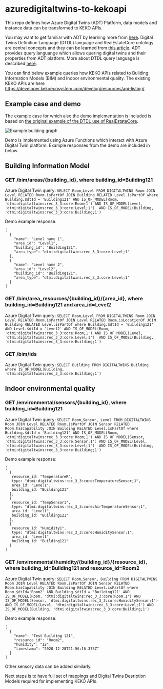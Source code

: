 # azuredigitaltwins-to-kekoapi

This repo defines how Azure Digital Twins (ADT) Platform, data models and instance data can be transformed to KEKO APIs. 

You may want to get familiar with ADT by learning more from [here](https://docs.microsoft.com/en-us/azure/digital-twins/overview). Digital Twins Definition Language (DTDL) language and RealEstateCore ontology are central concepts and they can be learned from [this article](https://github.com/Azure/opendigitaltwins-building). ADT provides query languange which allows quering digital twins and their properties from ADT platform. More about DTDL query language is described [here](https://docs.microsoft.com/en-us/azure/digital-twins/concepts-query-language). 

You can find below example queries how KEKO APIs related to Building Information Models (BIM) and Indoor environmental quality. The existing KEKO APIs are here  https://developer.kekoecosystem.com/develop/resources/api-listing/ 

## Example case and demo

The example case for which also the demo implementation is included is based on [the original example of the DTDL use of RealEstateCore](https://github.com/Azure/opendigitaltwins-building#using-realestatecore-ontology).

![Example building graph](https://drive.google.com/uc?export=view&id=1eeNp_BzVsgpMcYXhRVNfAB-aO3piO4pC)

Demo is implemented using Azure Functions which interact with Azure Digital Twin platform. Example responses from the demo are included in below.

## Building Information Model

### GET /bim/areas/{building_id}, where building_id=Building121

Azure Digital Twin query:
`SELECT Room,Level FROM DIGITALTWINS Room JOIN Level RELATED Room.isPartOf JOIN Building RELATED Level.isPartOf where Building.$dtId = 'Building121' AND IS_OF_MODEL(Room, 'dtmi:digitaltwins:rec_3_3:core:Room;1') AND IS_OF_MODEL(Level, 'dtmi:digitaltwins:rec_3_3:core:Level;1')  AND IS_OF_MODEL(Building, 'dtmi:digitaltwins:rec_3_3:core:Building;1')`

Demo example response:
```
[
  {
    "name": "Level name 1",
    "area_id": "Level1",
    "building_id": "Building121",
    "area_type": "dtmi:digitaltwins:rec_3_3:core:Level;1"
  },
  {
    "name": "Level name 2",
    "area_id": "Level2",
    "building_id": "Building121",
    "area_type": "dtmi:digitaltwins:rec_3_3:core:Level;1"
  }
]
```

### GET /bim/area_resources/{building_id}/{area_id}, where building_id=Building121 and area_id=Level2

Azure Digital Twin query:
`SELECT Room,Level FROM DIGITALTWINS Room JOIN Level RELATED Room.isPartOf JOIN Level RELATED Room.isLocationOf JOIN Building RELATED Level.isPartOf where Building.$dtId = 'Building121' AND Level.$dtId = 'Level2' AND IS_OF_MODEL(Room, 'dtmi:digitaltwins:rec_3_3:core:Room;1') AND IS_OF_MODEL(Level, 'dtmi:digitaltwins:rec_3_3:core:Level;1')  AND IS_OF_MODEL(Building, 'dtmi:digitaltwins:rec_3_3:core:Building;1')`

### GET /bim/ids

Azure Digital Twin query:
`SELECT Building FROM DIGITALTWINS Building where IS_OF_MODEL(Building, 'dtmi:digitaltwins:rec_3_3:core:Building;1')`

## Indoor environmental quality

### GET /environmental/sensors/{building_id}, where building_id=Building121

Azure Digital Twin query:
`SELECT Room,Sensor, Level FROM DIGITALTWINS Room JOIN Level RELATED Room.isPartOf JOIN Sensor RELATED Room.hasCapability JOIN Building RELATED Level.isPartOf where Building.$dtId = 'Building121' AND IS_OF_MODEL(Room, 'dtmi:digitaltwins:rec_3_3:core:Room;1') AND IS_OF_MODEL(Sensor, 'dtmi:digitaltwins:rec_3_3:core:Sensor;1') AND IS_OF_MODEL(Level, 'dtmi:digitaltwins:rec_3_3:core:Level;1')  AND IS_OF_MODEL(Building, 'dtmi:digitaltwins:rec_3_3:core:Building;1')`

Demo example response:
```
[
  {
   resource_id: "TemperatureR",
   type: "dtmi:digitaltwins:rec_3_3:core:TemperatureSensor;1",
   area_id: "Level1",
   building_id: "Building121"
  },
  {
   resource_id: "TempSensor1",
   type: "dtmi:digitaltwins:rec_3_3:core:AirTemperatureSensor;1",
   area_id: "Level1",
   building_id: "Building121"
  },
  {
   resource_id: "Humidity1",
   type: "dtmi:digitaltwins:rec_3_3:core:HumiditySensor;1",
   area_id: "Level1",
   building_id: "Building121"
  }
]
```

### GET /environmental/humidity/{building_id}/{resource_id}, where building_id=Building121 and resource_id=Room2

Azure Digital Twin query:
`SELECT Room,Sensor, Building FROM DIGITALTWINS Room JOIN Level RELATED Room.isPartOf JOIN Sensor RELATED Room.hasCapability JOIN Building RELATED Level.isPartOf where Room.$dtId='Room2' AND Building.$dtId = 'Building121' AND IS_OF_MODEL(Room, 'dtmi:digitaltwins:rec_3_3:core:Room;1') AND IS_OF_MODEL(Sensor, 'dtmi:digitaltwins:rec_3_3:core:HumiditySensor;1') AND IS_OF_MODEL(Level, 'dtmi:digitaltwins:rec_3_3:core:Level;1') AND IS_OF_MODEL(Building, 'dtmi:digitaltwins:rec_3_3:core:Building;1')`

Demo example response:
```
[
  {
    "name": "Test Building 121",
    "resource_id": "Room2",
    "humidity": "12",
    "timestamp": "2020-12-28T21:56:16.375Z"
  }
]
```

Other sensory data can be added similarly.

Next steps is to have full set of mappings and Digital Twins Desription Models required for implementing KEKO APIs.

